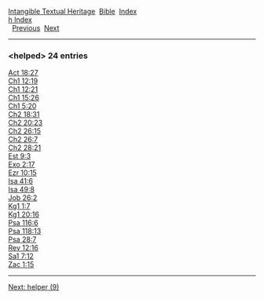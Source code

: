 [Intangible Textual Heritage](../../index)  [Bible](../index) 
[Index](index)   
[h Index](_h_)  
  [Previous](c05364)  [Next](c05366) 

------------------------------------------------------------------------

### &lt;helped&gt; 24 entries

[Act 18:27](../kjv/act018.htm#027)  
[Ch1 12:19](../kjv/ch1012.htm#019)  
[Ch1 12:21](../kjv/ch1012.htm#021)  
[Ch1 15:26](../kjv/ch1015.htm#026)  
[Ch1 5:20](../kjv/ch1005.htm#020)  
[Ch2 18:31](../kjv/ch2018.htm#031)  
[Ch2 20:23](../kjv/ch2020.htm#023)  
[Ch2 26:15](../kjv/ch2026.htm#015)  
[Ch2 26:7](../kjv/ch2026.htm#007)  
[Ch2 28:21](../kjv/ch2028.htm#021)  
[Est 9:3](../kjv/est009.htm#003)  
[Exo 2:17](../kjv/exo002.htm#017)  
[Ezr 10:15](../kjv/ezr010.htm#015)  
[Isa 41:6](../kjv/isa041.htm#006)  
[Isa 49:8](../kjv/isa049.htm#008)  
[Job 26:2](../kjv/job026.htm#002)  
[Kg1 1:7](../kjv/kg1001.htm#007)  
[Kg1 20:16](../kjv/kg1020.htm#016)  
[Psa 116:6](../kjv/psa116.htm#006)  
[Psa 118:13](../kjv/psa118.htm#013)  
[Psa 28:7](../kjv/psa028.htm#007)  
[Rev 12:16](../kjv/rev012.htm#016)  
[Sa1 7:12](../kjv/sa1007.htm#012)  
[Zac 1:15](../kjv/zac001.htm#015)  

------------------------------------------------------------------------

[Next: helper (9)](c05366)
